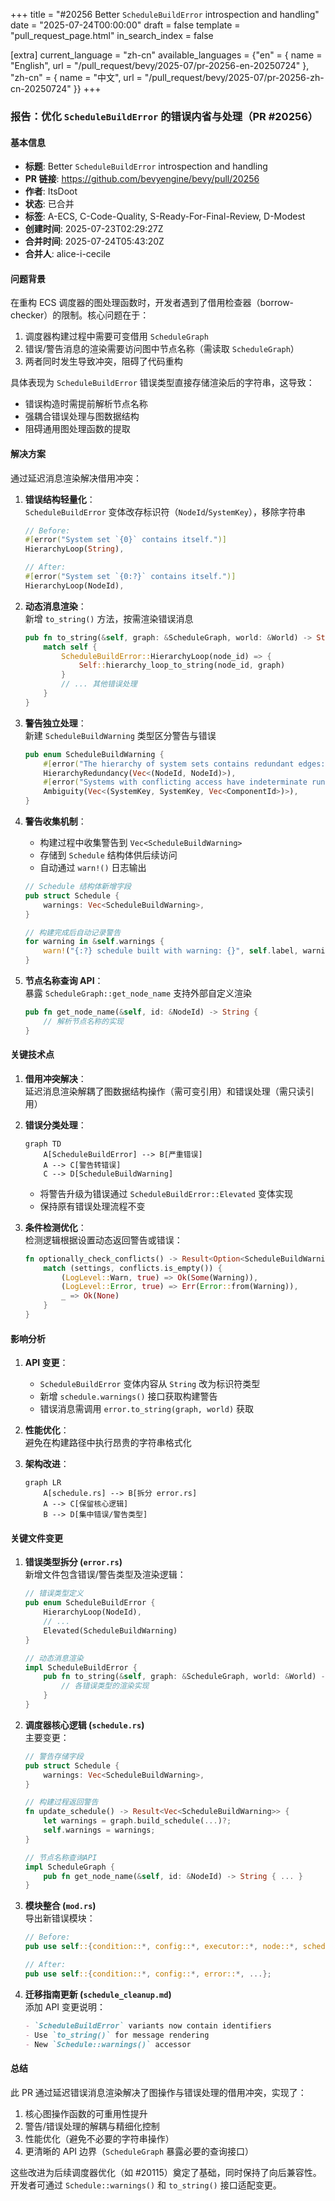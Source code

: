 +++
title = "#20256 Better `ScheduleBuildError` introspection and handling"
date = "2025-07-24T00:00:00"
draft = false
template = "pull_request_page.html"
in_search_index = false

[extra]
current_language = "zh-cn"
available_languages = {"en" = { name = "English", url = "/pull_request/bevy/2025-07/pr-20256-en-20250724" }, "zh-cn" = { name = "中文", url = "/pull_request/bevy/2025-07/pr-20256-zh-cn-20250724" }}
+++

### 报告：优化 `ScheduleBuildError` 的错误内省与处理（PR #20256）

#### 基本信息
- **标题**: Better `ScheduleBuildError` introspection and handling
- **PR 链接**: https://github.com/bevyengine/bevy/pull/20256
- **作者**: ItsDoot
- **状态**: 已合并
- **标签**: A-ECS, C-Code-Quality, S-Ready-For-Final-Review, D-Modest
- **创建时间**: 2025-07-23T02:29:27Z
- **合并时间**: 2025-07-24T05:43:20Z
- **合并人**: alice-i-cecile

#### 问题背景
在重构 ECS 调度器的图处理函数时，开发者遇到了借用检查器（borrow-checker）的限制。核心问题在于：
1. 调度器构建过程中需要可变借用 `ScheduleGraph`
2. 错误/警告消息的渲染需要访问图中节点名称（需读取 `ScheduleGraph`）
3. 两者同时发生导致冲突，阻碍了代码重构

具体表现为 `ScheduleBuildError` 错误类型直接存储渲染后的字符串，这导致：
- 错误构造时需提前解析节点名称
- 强耦合错误处理与图数据结构
- 阻碍通用图处理函数的提取

#### 解决方案
通过延迟消息渲染解决借用冲突：
1. **错误结构轻量化**：  
   `ScheduleBuildError` 变体改存标识符（`NodeId`/`SystemKey`），移除字符串
   ```rust
   // Before:
   #[error("System set `{0}` contains itself.")]
   HierarchyLoop(String),
   
   // After:
   #[error("System set `{0:?}` contains itself.")]
   HierarchyLoop(NodeId),
   ```

2. **动态消息渲染**：  
   新增 `to_string()` 方法，按需渲染错误消息
   ```rust
   pub fn to_string(&self, graph: &ScheduleGraph, world: &World) -> String {
       match self {
           ScheduleBuildError::HierarchyLoop(node_id) => {
               Self::hierarchy_loop_to_string(node_id, graph)
           }
           // ... 其他错误处理
       }
   }
   ```

3. **警告独立处理**：  
   新建 `ScheduleBuildWarning` 类型区分警告与错误
   ```rust
   pub enum ScheduleBuildWarning {
       #[error("The hierarchy of system sets contains redundant edges: {0:?}")]
       HierarchyRedundancy(Vec<(NodeId, NodeId)>),
       #[error("Systems with conflicting access have indeterminate run order: {0:?}")]
       Ambiguity(Vec<(SystemKey, SystemKey, Vec<ComponentId>)>),
   }
   ```

4. **警告收集机制**：  
   - 构建过程中收集警告到 `Vec<ScheduleBuildWarning>`
   - 存储到 `Schedule` 结构体供后续访问
   - 自动通过 `warn!()` 日志输出
   ```rust
   // Schedule 结构体新增字段
   pub struct Schedule {
       warnings: Vec<ScheduleBuildWarning>,
   }
   
   // 构建完成后自动记录警告
   for warning in &self.warnings {
       warn!("{:?} schedule built with warning: {}", self.label, warning.to_string(...));
   }
   ```

5. **节点名称查询 API**：  
   暴露 `ScheduleGraph::get_node_name` 支持外部自定义渲染
   ```rust
   pub fn get_node_name(&self, id: &NodeId) -> String {
       // 解析节点名称的实现
   }
   ```

#### 关键技术点
1. **借用冲突解决**：  
   延迟消息渲染解耦了图数据结构操作（需可变引用）和错误处理（需只读引用）

2. **错误分类处理**：  
   ```mermaid
   graph TD
       A[ScheduleBuildError] --> B[严重错误]
       A --> C[警告转错误]
       C --> D[ScheduleBuildWarning]
   ```
   - 将警告升级为错误通过 `ScheduleBuildError::Elevated` 变体实现
   - 保持原有错误处理流程不变

3. **条件检测优化**：  
   检测逻辑根据设置动态返回警告或错误：
   ```rust
   fn optionally_check_conflicts() -> Result<Option<ScheduleBuildWarning>> {
       match (settings, conflicts.is_empty()) {
           (LogLevel::Warn, true) => Ok(Some(Warning)),
           (LogLevel::Error, true) => Err(Error::from(Warning)),
           _ => Ok(None)
       }
   }
   ```

#### 影响分析
1. **API 变更**：
   - `ScheduleBuildError` 变体内容从 `String` 改为标识符类型
   - 新增 `schedule.warnings()` 接口获取构建警告
   - 错误消息需调用 `error.to_string(graph, world)` 获取

2. **性能优化**：  
   避免在构建路径中执行昂贵的字符串格式化

3. **架构改进**：  
   ```mermaid
   graph LR
       A[schedule.rs] --> B[拆分 error.rs]
       A --> C[保留核心逻辑]
       B --> D[集中错误/警告类型]
   ```

#### 关键文件变更

1. **错误类型拆分 (`error.rs`)**  
   新增文件包含错误/警告类型及渲染逻辑：
   ```rust
   // 错误类型定义
   pub enum ScheduleBuildError {
       HierarchyLoop(NodeId),
       // ...
       Elevated(ScheduleBuildWarning)
   }
   
   // 动态消息渲染
   impl ScheduleBuildError {
       pub fn to_string(&self, graph: &ScheduleGraph, world: &World) -> String {
           // 各错误类型的渲染实现
       }
   }
   ```

2. **调度器核心逻辑 (`schedule.rs`)**  
   主要变更：
   ```rust
   // 警告存储字段
   pub struct Schedule {
       warnings: Vec<ScheduleBuildWarning>,
   }
   
   // 构建过程返回警告
   fn update_schedule() -> Result<Vec<ScheduleBuildWarning>> {
       let warnings = graph.build_schedule(...)?;
       self.warnings = warnings;
   }
   
   // 节点名称查询API
   impl ScheduleGraph {
       pub fn get_node_name(&self, id: &NodeId) -> String { ... }
   }
   ```

3. **模块整合 (`mod.rs`)**  
   导出新错误模块：
   ```rust
   // Before:
   pub use self::{condition::*, config::*, executor::*, node::*, schedule::*, set::*};
   
   // After:
   pub use self::{condition::*, config::*, error::*, ...};
   ```

4. **迁移指南更新 (`schedule_cleanup.md`)**  
   添加 API 变更说明：
   ```markdown
   - `ScheduleBuildError` variants now contain identifiers
   - Use `to_string()` for message rendering
   - New `Schedule::warnings()` accessor
   ```

#### 总结
此 PR 通过延迟错误消息渲染解决了图操作与错误处理的借用冲突，实现了：
1. 核心图操作函数的可重用性提升
2. 警告/错误处理的解耦与精细化控制
3. 性能优化（避免不必要的字符串操作）
4. 更清晰的 API 边界（`ScheduleGraph` 暴露必要的查询接口）

这些改进为后续调度器优化（如 #20115）奠定了基础，同时保持了向后兼容性。开发者可通过 `Schedule::warnings()` 和 `to_string()` 接口适配变更。